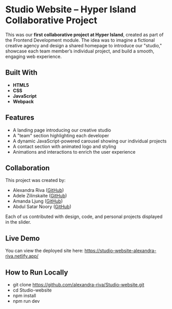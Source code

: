 # Studio Website – Hyper Island Collaborative Project

This was our **first collaborative project at Hyper Island**, created as part of the Frontend Development module. The idea was to imagine a fictional creative agency and design a shared homepage to introduce our "studio," showcase each team member’s individual project, and build a smooth, engaging web experience.

## Built With

- **HTML5**
- **CSS**
- **JavaScript**
- **Webpack**

## Features

- A landing page introducing our creative studio
- A "team" section highlighting each developer
- A dynamic JavaScript-powered carousel showing our individual projects
- A contact section with animated logo and styling
- Animations and interactions to enrich the user experience

## Collaboration

This project was created by:
- Alexandra Riva ([GitHub](https://github.com/alexandra-riva))
- Adele Zilinskaite ([GitHub](https://github.com/azilinskaite))
- Amanda Ljung ([GitHub](https://github.com/Mandylaaane))
- Abdul Satar Noory ([GitHub](https://github.com/noory007))

Each of us contributed with design, code, and personal projects displayed in the slider.

## Live Demo

You can view the deployed site here: https://studio-website-alexandra-riva.netlify.app/

## How to Run Locally

- git clone https://github.com/alexandra-riva/Studio-website.git
- cd Studio-website
- npm install
- npm run dev
